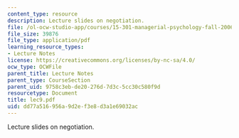```yaml
---
content_type: resource
description: Lecture slides on negotiation.
file: /ol-ocw-studio-app/courses/15-301-managerial-psychology-fall-2006/dd77a516956a9d2ef3e8d3a1e69032ac_lec9.pdf
file_size: 39876
file_type: application/pdf
learning_resource_types:
- Lecture Notes
license: https://creativecommons.org/licenses/by-nc-sa/4.0/
ocw_type: OCWFile
parent_title: Lecture Notes
parent_type: CourseSection
parent_uid: 9758c3eb-de20-276d-7d3c-5cc30c580f9d
resourcetype: Document
title: lec9.pdf
uid: dd77a516-956a-9d2e-f3e8-d3a1e69032ac
---
```

Lecture slides on negotiation.